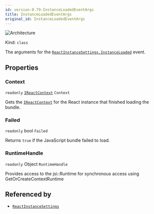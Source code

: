 ```yaml
---
id: version-0.79-InstanceLoadedEventArgs
title: InstanceLoadedEventArgs
original_id: InstanceLoadedEventArgs
---
```


![Architecture](https://img.shields.io/badge/architecture-new_&_old-green)

Kind: `class`

The arguments for the [`ReactInstanceSettings.InstanceLoaded`](ReactInstanceSettings#instanceloaded) event.

## Properties
### Context
`readonly`  [`IReactContext`](IReactContext) `Context`

Gets the [`IReactContext`](IReactContext) for the React instance that finished loading the bundle.

### Failed
`readonly`  bool `Failed`

Returns `true` if the JavaScript bundle failed to load.

### RuntimeHandle
`readonly`  Object `RuntimeHandle`

Provides access to the jsi::Runtime for synchronous access using GetOrCreateContextRuntime

## Referenced by
- [`ReactInstanceSettings`](ReactInstanceSettings)
